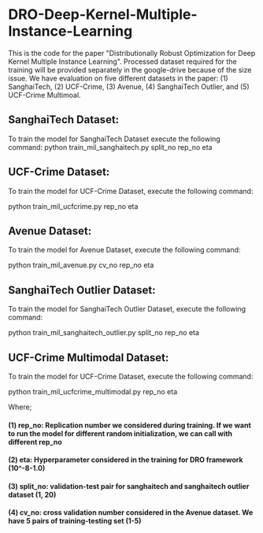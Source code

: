 # DRO-Deep-Kernel-Multiple-Instance-Learning
This is the code for the paper "Distributionally Robust Optimization for Deep Kernel Multiple Instance Learning". 
Processed dataset required for the training will be provided separately in the google-drive because of the size issue.
We have evaluation on five different datasets in the paper: (1) SanghaiTech, (2) UCF-Crime, (3) Avenue, (4) SanghaiTech Outlier, and (5) UCF-Crime Multimoal.

## SanghaiTech Dataset:
To train the model for SanghaiTech Dataset execute the following command:
python train_mil_sanghaitech.py split_no rep_no eta


## UCF-Crime Dataset:
To train the model for UCF-Crime Dataset, execute the following command:

python train_mil_ucfcrime.py rep_no eta

## Avenue Dataset:
To train the model for Avenue Dataset, execute the following command:

python train_mil_avenue.py cv_no rep_no eta

## SanghaiTech Outlier Dataset:
To train the model for SanghaiTech Outlier Dataset, execute the following command:

python train_mil_sanghaitech_outlier.py split_no rep_no eta

## UCF-Crime Multimodal Dataset:
To train the model for UCF-Crime Dataset, execute the following command:

python train_mil_ucfcrime_multimodal.py rep_no eta

Where; 
#### (1) rep_no: Replication number we considered during training. If we want to run the model for different random initialization, we can call with different rep_no
#### (2) eta: Hyperparameter considered in the training for DRO framework (10^-8-1.0)
#### (3) split_no: validation-test pair for sanghaitech and sanghaitech outlier dataset (1, 20)
####  (4) cv_no: cross validation number considered in the Avenue dataset. We have 5 pairs of training-testing set (1-5)



